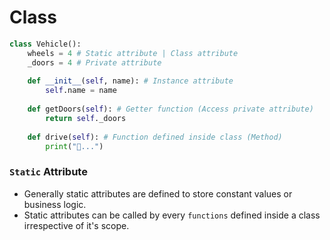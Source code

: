 # Class

```python
class Vehicle():
    wheels = 4 # Static attribute | Class attribute
    _doors = 4 # Private attribute
    
    def __init__(self, name): # Instance attribute
        self.name = name
        
    def getDoors(self): # Getter function (Access private attribute)
        return self._doors          
        
    def drive(self): # Function defined inside class (Method)
        print("🚗...")
```

### `Static` Attribute
- Generally static attributes are defined to store constant values or business logic.
- Static attributes can be called by every `functions` defined inside a class irrespective of it's scope.
